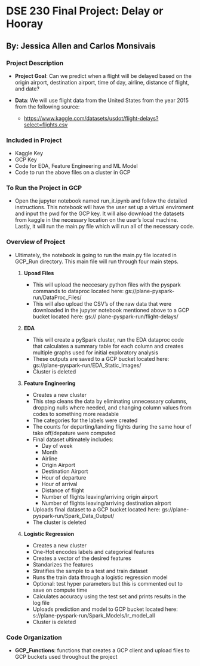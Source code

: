 # DSE 230 Final Project: Delay or Hooray
## By: Jessica Allen and Carlos Monsivais

### Project Description
* **Project Goal**: Can we predict when a flight will be delayed based on the origin airport, destination airport, time of day, airline, distance of flight, and date?

* **Data**: We will use flight data from the United States from the year 2015 from the following source:
    * https://www.kaggle.com/datasets/usdot/flight-delays?select=flights.csv

### Included in Project
- Kaggle Key
- GCP Key
- Code for EDA, Feature Engineering and ML Model 
- Code to run the above files on a cluster in GCP

### To Run the Project in GCP
* Open the jupyter notebook named run_it.ipynb and follow the detailed instructions. This notebook will have the user set up a virtual enviroment and input the pwd for the GCP key.  It will also download the datasets from kaggle in the necessary location on the user’s local machine. Lastly, it will run the main.py file which will run all of the necessary code.


### Overview of Project
* Ultimately, the notebook is going to run the main.py file located in GCP_Run directory. This main file will run through four main steps. 
    1. **Upoad Files**
        - This will upload the neccesary python files with the pyspark commands to dataproc located here: gs://plane-pyspark-run/DataProc_Files/
        - This will also upload the CSV’s of the raw data that were downloaded in the jupyter notebook mentioned above to a GCP bucket located here: gs://   plane-pyspark-run/flight-delays/

    2. **EDA**
        - This will create a pySpark cluster,  run the EDA dataproc code that calculates a summary table for each column and creates multiple graphs used for initial exploratory analysis
        - These outputs are saved to a GCP bucket located here: gs://plane-pyspark-run/EDA_Static_Images/
        -  Cluster is deleted
    
    3. **Feature Engineering**
        - Creates a new cluster
        - This step cleans the data by eliminating unnecessary columns, dropping nulls where needed, and changing column values from codes to something more readable
        - The categories for the labels were  created
        - The counts for departing/landing flights during the same hour of take off/depature were computed
        - Final dataset ultimately includes: 
            - Day of week
            - Month
            - Airline
            - Origin Airport
            - Destination Airport
            - Hour of departure
            - Hour of arrival
            - Distance of flight
            - Number of flights leaving/arriving origin airport
            - Number of flights leaving/arriving destination airport
        - Uploads final dataset to a GCP bucket located here: gs://plane-pyspark-run/Spark_Data_Output/
        - The cluster is deleted

    4. **Logistic Regression**
        - Creates a new cluster
        - One-Hot encodes labels and categorical features
        - Creates a vector of the desired features
        - Standarizes the features
        - Stratifies the sample to a test and train dataset
        - Runs the train data through a logistic regression model
        - Optional: test hyper parameters but this is commented out to save on compute time
        - Calculates accuracy using the test set and prints results in the log file
        - Uploads prediction and model to GCP bucket located here: s://plane-pyspark-run/Spark_Models/lr_model_all
        - Cluster is deleted

### Code Organization
- **GCP_Functions**: functions that creates a GCP client and upload files to GCP buckets used throughout the project
